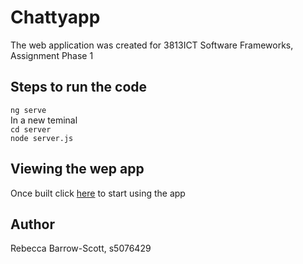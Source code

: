 # Chattyapp
The web application was created for 3813ICT Software Frameworks, Assignment Phase 1

## Steps to run the code
`ng serve`  
In a new teminal  
`cd server`  
`node server.js`  

## Viewing the wep app
Once built click [here](http://localhost:4200) to start using the app

## Author 
Rebecca Barrow-Scott, s5076429